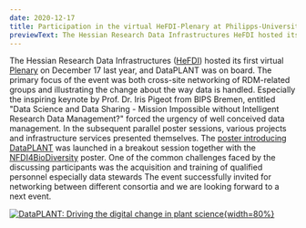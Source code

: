 ```yaml
---
date: 2020-12-17
title: Participation in the virtual HeFDI-Plenary at Philipps-University Marburg
previewText: The Hessian Research Data Infrastructures HeFDI hosted its first virtual Plenary on December 17 last year, and DataPLANT was on board. The primary focus of the event was both cross-site networking of RDM-related groups and illustrating the change about the way data is handled. Especially the inspiring keynote by Prof. Dr. Iris Pigeot from BIPS Bremen, entitled "Data Science and Data Sharing - Mission Impossible without Intelligent Research Data Management?" forced the urgency of well conceived ...
---
```


The Hessian Research Data Infrastructures ([HeFDI](https://www.uni-marburg.de/de/hefdi)) hosted its first virtual [Plenary](https://www.uni-marburg.de/de/hefdi/veranstaltungen/hefdi-plenary-2020) on December 17 last year, and DataPLANT was on board. The primary focus of the event was both cross-site networking of RDM-related groups and illustrating the change about the way data is handled. Especially the inspiring keynote by Prof. Dr. Iris Pigeot from BIPS Bremen, entitled "Data Science and Data Sharing - Mission Impossible without Intelligent Research Data Management?" forced the urgency of well conceived data management. In the subsequent parallel poster sessions, various projects and infrastructure services presented themselves. The [poster introducing DataPLANT](https://ilias.uni-marburg.de/goto.php?target=prtt_2225531&client_id=UNIMR) was launched in a breakout session together with the [NFDI4BioDiversity](https://ilias.uni-marburg.de/goto.php?target=prtt_2225495&client_id=UNIMR) poster. One of the common challenges faced by the discussing participants was the acquisition and training of qualified personnel especially data stewards The event successfully invited for networking between different consortia and we are looking forward to a next event.

[![DataPLANT: Driving the digital change in plant science](https://ilias.uni-marburg.de/data/UNIMR/mobs/mm_2869636/DataPLANT_HeFDI-Plenary.png?il_wac_token=5c9b710e80af33abbd905304ffd8028c60892931&il_wac_ttl=3&il_wac_ts=1616427287 "DataPLANT: Driving the digital change in plant science"){width=80%}](https://ilias.uni-marburg.de/goto.php?target=prtt_2225531&client_id=UNIMR "Redirect to Poster Abstract")
